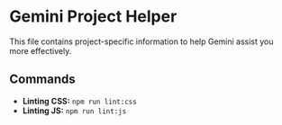 
# Gemini Project Helper

This file contains project-specific information to help Gemini assist you more effectively.

## Commands

- **Linting CSS:** `npm run lint:css`
- **Linting JS:** `npm run lint:js`

